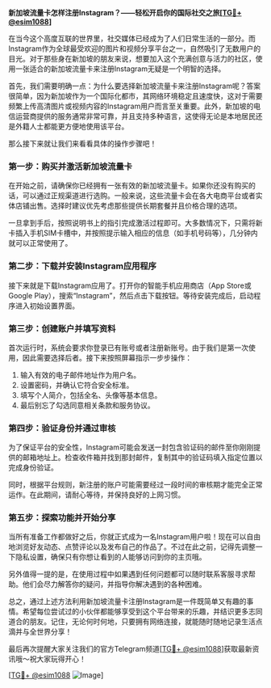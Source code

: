 **新加坡流量卡怎样注册Instagram？——轻松开启你的国际社交之旅[[TG💪+ @esim1088](https://t.me/s/esim1088)]**

在当今这个高度互联的世界里，社交媒体已经成为了人们日常生活的一部分。而Instagram作为全球最受欢迎的图片和视频分享平台之一，自然吸引了无数用户的目光。对于那些身在新加坡的朋友来说，想要加入这个充满创意与活力的社区，使用一张适合的新加坡流量卡来注册Instagram无疑是一个明智的选择。

首先，我们需要明确一点：为什么要选择新加坡流量卡来注册Instagram呢？答案很简单，因为新加坡作为一个国际化都市，其网络环境稳定且速度快，这对于需要频繁上传高清图片或视频内容的Instagram用户而言至关重要。此外，新加坡的电信运营商提供的服务通常非常可靠，并且支持多种语言，这使得无论是本地居民还是外籍人士都能更方便地使用该平台。

那么接下来就让我们来看看具体的操作步骤吧！

### 第一步：购买并激活新加坡流量卡

在开始之前，请确保你已经拥有一张有效的新加坡流量卡。如果你还没有购买的话，可以通过正规渠道进行选购。一般来说，这些流量卡会在各大电商平台或者实体店铺出售。选择时建议优先考虑那些提供长期套餐并且价格合理的选项。

一旦拿到手后，按照说明书上的指引完成激活过程即可。大多数情况下，只需将新卡插入手机SIM卡槽中，并按照提示输入相应的信息（如手机号码等），几分钟内就可以正常使用了。

### 第二步：下载并安装Instagram应用程序

接下来就是下载Instagram应用了。打开你的智能手机应用商店（App Store或Google Play），搜索“Instagram”，然后点击下载按钮。等待安装完成后，启动程序进入初始设置界面。

### 第三步：创建账户并填写资料

首次运行时，系统会要求你登录已有账号或者注册新账号。由于我们是第一次使用，因此需要选择后者。接下来按照屏幕指示一步步操作：

1. 输入有效的电子邮件地址作为用户名。
2. 设置密码，并确认它符合安全标准。
3. 填写个人简介，包括全名、头像等基本信息。
4. 最后别忘了勾选同意相关条款和服务协议。

### 第四步：验证身份并通过审核

为了保证平台的安全性，Instagram可能会发送一封包含验证码的邮件至你刚刚提供的邮箱地址上。检查收件箱并找到那封邮件，复制其中的验证码填入指定位置以完成身份验证。

同时，根据平台规则，新注册的账户可能需要经过一段时间的审核期才能完全正常运作。在此期间，请耐心等待，并保持良好的上网习惯。

### 第五步：探索功能并开始分享

当所有准备工作都做好之后，你就正式成为一名Instagram用户啦！现在可以自由地浏览好友动态、点赞评论以及发布自己的作品了。不过在此之前，记得先调整一下隐私设置，确保只有你想让看到的人能够访问到你的主页哦。

另外值得一提的是，在使用过程中如果遇到任何问题都可以随时联系客服寻求帮助。他们会尽力解答你的疑问，并指导你解决遇到的各种困难。

总之，通过上述方法利用新加坡流量卡注册Instagram是一件既简单又有趣的事情。希望每位尝试过的小伙伴都能够享受到这个平台带来的乐趣，并结识更多志同道合的朋友。记住，无论何时何地，只要拥有网络连接，就能随时随地记录生活点滴并与全世界分享！

最后再次提醒大家关注我们的官方Telegram频道[[TG💪+ @esim1088](https://t.me/s/esim1088)]获取最新资讯哦～祝大家玩得开心！

[[TG💪+ @esim1088](https://t.me/s/esim1088) ![Image](https://i.postimg.cc/4NQfJmqS/Snipaste-2025-05-13-00-14-12.png)]